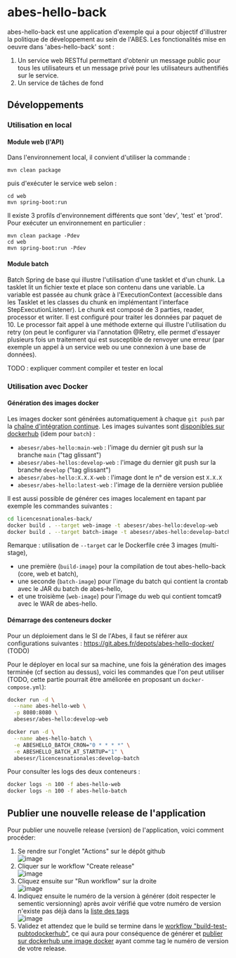 # abes-hello-back

abes-hello-back est une application d'exemple qui a pour objectif d'illustrer la politique de développement au sein de l'ABES.
Les fonctionalités mise en oeuvre dans 'abes-hello-back' sont :
1. Un service web RESTful permettant d'obtenir un message public pour tous les utilisateurs et un message privé pour les utilisateurs authentifiés sur le  service.
2. Un service de tâches de fond 

## Développements

### Utilisation en local

#### Module web (l'API)

Dans l'environnement local, il convient d'utiliser la commande :

    mvn clean package   
    
puis d'exécuter le service web selon :
 
    cd web
    mvn spring-boot:run
    
Il existe 3 profils d'environnement différents que sont 'dev', 'test' et 'prod'. Pour exécuter un environnement en particulier : 

    mvn clean package -Pdev
    cd web
    mvn spring-boot:run -Pdev   

#### Module batch

Batch Spring de base qui illustre l'utilisation d'une tasklet et d'un chunk.
La tasklet lit un fichier texte et place son contenu dans une variable.
La variable est passée au chunk gràce à l'ExecutionContext (accessible dans les Tasklet et les classes du chunk en implémentant l'interface StepExecutionListener).
Le chunk est composé de 3 parties, reader, processor et writer.
Il est configuré pour traiter les données par paquet de 10.
Le processor fait appel à une méthode externe qui illustre l'utilisation du retry (on peut le configurer via l'annotation @Retry, elle permet d'essayer plusieurs fois un traitement qui est susceptible de renvoyer une erreur (par exemple un appel à un service web ou une connexion à une base de données).

TODO : expliquer comment compiler et tester en local

### Utilisation avec Docker

#### Génération des images docker

Les images docker sont générées automatiquement à chaque ``git push`` par la [chaîne d'intégration continue](actions/workflows/build-test-pubtodockerhub.yml). Les images suivantes sont [disponibles sur dockerhub](https://hub.docker.com/r/abesesr/abes-hello/tags) (idem pour ``batch``) :
- ``abesesr/abes-hello:main-web`` : l'image du dernier git push sur la branche ``main`` ("tag glissant")
- ``abesesr/abes-hellos:develop-web`` : l'image du dernier git push sur la branche ``develop`` ("tag glissant")
- ``abesesr/abes-hello:X.X.X-web`` : l'image dont le n° de version est ``X.X.X``
- ``abesesr/abes-hello:latest-web`` : l'image de la dernière version publiée

Il est aussi possible de générer ces images localement en tapant par exemple les commandes suivantes :
```bash
cd licencesnationales-back/
docker build . --target web-image -t abesesr/abes-hello:develop-web
docker build . --target batch-image -t abesesr/abes-hello:develop-batch
```

Remarque : utilisation de ``--target`` car le Dockerfile crée 3 images (multi-stage),
- une première (``build-image``) pour la compilation de tout abes-hello-back (core, web et batch),
- une seconde (``batch-image``) pour l'image du batch qui contient la crontab avec le JAR du batch de abes-hello,
- et une troisième (``web-image``) pour l'image du web qui contient tomcat9 avec le WAR de abes-hello.

#### Démarrage des conteneurs docker

Pour un déploiement dans le SI de l'Abes, il faut se référer aux configurations suivantes :
https://git.abes.fr/depots/abes-hello-docker/ (TODO)

Pour le déployer en local sur sa machine, une fois la génération des images terminée (cf section au dessus), voici les commandes que l'on peut utiliser (TODO, cette partie pourrait être améliorée en proposant un ``docker-compose.yml``):
```bash
docker run -d \
  --name abes-hello-web \
  -p 8080:8080 \
  abesesr/abes-hello:develop-web

docker run -d \
  --name abes-hello-batch \
  -e ABESHELLO_BATCH_CRON="0 * * * *" \
  -e ABESHELLO_BATCH_AT_STARTUP="1" \
  abesesr/licencesnationales:develop-batch
```

Pour consulter les logs des deux conteneurs :
```bash
docker logs -n 100 -f abes-hello-web
docker logs -n 100 -f abes-hello-batch
```



## Publier une nouvelle release de l'application

Pour publier une nouvelle release (version) de l'application, voici comment procéder:
1. Se rendre sur l'onglet "Actions" sur le dépôt github  
   ![image](https://user-images.githubusercontent.com/328244/159044287-67c7131f-8663-4452-b7fa-55aa8c695692.png)
2. Cliquer sur le workflow "Create release"  
   ![image](https://user-images.githubusercontent.com/328244/159044427-d36ae0d6-51cc-4f69-a855-097c162ba100.png)
3. Cliquez ensuite sur "Run workflow" sur la droite  
   ![image](https://user-images.githubusercontent.com/328244/159044539-57b57fba-15b8-440d-94e7-1ee859566a04.png)
4. Indiquez ensuite le numéro de la version à générer (doit respecter le sementic versionning) après avoir vérifié que votre numéro de version n'existe pas déjà dans la [liste des tags](./tags)  
   ![image](https://user-images.githubusercontent.com/328244/159044729-e9cc0d7a-abe3-401f-a246-84e577670493.png)
5. Validez et attendez que le build se termine dans le [workflow "build-test-pubtodockerhub"](./actions/workflows/build-test-pubtodockerhub.yml), ce qui aura pour conséquence  de générer et [publier sur dockerhub une image docker](https://hub.docker.com/r/abesesr/) ayant comme tag le numéro de version de votre release.
